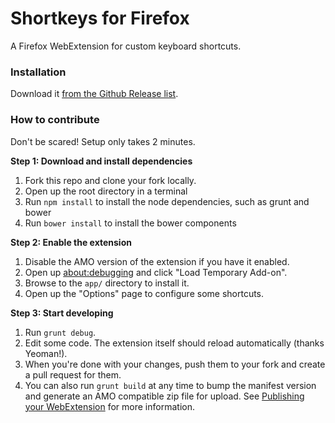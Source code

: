 Shortkeys for Firefox
================

A Firefox WebExtension for custom keyboard shortcuts.

### Installation

Download it [from the Github Release list](https://github.com/Deledrius/webext-shortkeys/releases).

### How to contribute

Don't be scared! Setup only takes 2 minutes.

**Step 1: Download and install dependencies**

1. Fork this repo and clone your fork locally.
2. Open up the root directory in a terminal
3. Run `npm install` to install the node dependencies, such as grunt and bower
4. Run `bower install` to install the bower components

**Step 2: Enable the extension**

1. Disable the AMO version of the extension if you have it enabled.
2. Open up [about:debugging](about:debugging) and click "Load Temporary Add-on".
3. Browse to the `app/` directory to install it.
4. Open up the "Options" page to configure some shortcuts.

**Step 3: Start developing**

1. Run `grunt debug`.
2. Edit some code. The extension itself should reload automatically (thanks Yeoman!).
3. When you're done with your changes, push them to your fork and create a pull request for them.
4. You can also run `grunt build` at any time to bump the manifest version and generate an
   AMO compatible zip file for upload.  See [Publishing your WebExtension](https://developer.mozilla.org/en-US/Add-ons/WebExtensions/Publishing_your_WebExtension)
   for more information.
